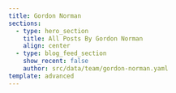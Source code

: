 ```yaml
---
title: Gordon Norman
sections:
  - type: hero_section
    title: All Posts By Gordon Norman
    align: center
  - type: blog_feed_section
    show_recent: false
    author: src/data/team/gordon-norman.yaml
template: advanced
---
```

